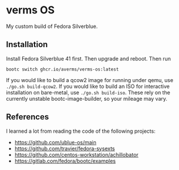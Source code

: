 # verms OS

My custom build of Fedora Silverblue.

## Installation

Install Fedora Silverblue 41 first. Then upgrade and reboot. Then run

```
bootc switch ghcr.io/averms/verms-os:latest
```

If you would like to build a qcow2 image for running under qemu, use
`./go.sh build-qcow2`. If you would like to build an ISO for interactive installation
on bare-metal, use `./go.sh build-iso`. These rely on the currently unstable
bootc-image-builder, so your mileage may vary.

## References

I learned a lot from reading the code of the following projects:

- https://github.com/ublue-os/main
- https://github.com/travier/fedora-sysexts
- https://github.com/centos-workstation/achillobator
- https://gitlab.com/fedora/bootc/examples
